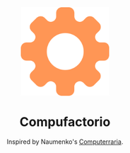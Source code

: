 <div align="center">
<img src="./public/logo.svg" alt="Compufactorio Logo" width="200"/>
<h1>Compufactorio</h1>

<p>Inspired by Naumenko's <a href="https://github.com/misprit7/computerraria">Computerraria</a>.</p>

</div>

